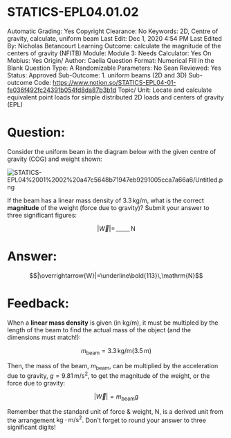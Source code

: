 # STATICS-EPL04.01.02

Automatic Grading: Yes
Copyright Clearance: No
Keywords: 2D, Centre of gravity, calculate, uniform beam
Last Edit: Dec 1, 2020 4:54 PM
Last Edited By: Nicholas Betancourt
Learning Outcome: calculate the magnitude of the centers of gravity (NFITB)
Module: Module 3:
Needs Calculator: Yes
On Mobius: Yes
Origin/ Author: Caelia
Question Format: Numerical Fill in the Blank
Question Type: A
Randomizable Parameters: No
Sean Reviewed: Yes
Status: Approved
Sub-Outcome: 1. uniform beams (2D and 3D)
Sub-outcome Code: https://www.notion.so/STATICS-EPL04-01-fe036f492fc24391b054fd8da87b3b1d
Topic/ Unit: Locate and calculate equivalent point loads for simple distributed 2D loads and centers of gravity (EPL)

# Question:

Consider the uniform beam in the diagram below with the given centre of gravity (COG) and weight shown:

![STATICS-EPL04%2001%2002%20a47c5648b71947eb9291005cca7a66a6/Untitled.png](STATICS-EPL04%2001%2002%20a47c5648b71947eb9291005cca7a66a6/Untitled.png)

If the beam has a linear mass density of $3.3\,\mathrm{kg/m}$, what is the correct **magnitude** of the weight (force due to gravity)? Submit your answer to three significant figures:

$$|\overrightarrow{W}|=\,\_\_\_\_\_\,\mathrm{N}$$

# Answer:

$$|\overrightarrow{W}|=\underline\bold{113}\,\mathrm{N}$$

# Feedback:

When a **linear mass density** is given (in $\mathrm{kg/m}$), it must be multipled by the length of the beam to find the actual mass of the object (and the dimensions must match!):

$$m_\mathrm{beam}= 3.3\,\mathrm{kg/m}(3.5\,\mathrm{m})$$

Then, the mass of the beam, $m_\mathrm{beam}$, can be multiplied by the acceleration due to gravity,  $g=9.81\,\mathrm{m/s^2}$, to get the magnitude of the weight, or the force due to gravity:

$$|\overrightarrow{W}|=m_\mathrm{beam}{g}$$

Remember that the standard unit of force & weight, $\mathrm{N}$, is a derived unit from the arrangement  $\mathrm{kg\cdot m/s^2}$.  Don't forget to round your answer to three significant digits!